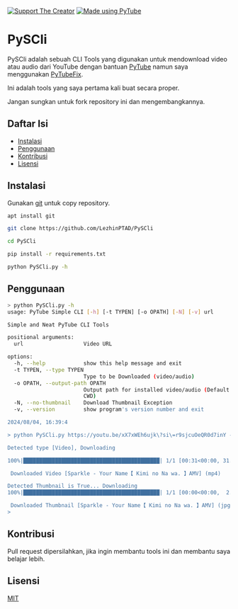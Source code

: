 [![Support The Creator](https://img.shields.io/badge/Support_The-Creator-green?style=flat)](https://saweria.co/AryaChandra) [![Made using PyTube](https://img.shields.io/badge/Made_using-PyTube-blue?style=flat)](https://pypi.org/project/pytube)

# **PySCli**

PySCli adalah sebuah CLI Tools yang digunakan untuk mendownload video atau audio dari YouTube dengan bantuan [PyTube](https://pypi.org/project/pytube) namun saya menggunakan [PyTubeFix](https://pypi.org/project/pytubefix).

Ini adalah tools yang saya pertama kali buat secara proper.

Jangan sungkan untuk fork repository ini dan mengembangkannya.

## Daftar Isi
- [Instalasi](#instalasi)
- [Penggunaan](#penggunaan)
- [Kontribusi](#kontribusi)
- [Lisensi](#lisensi)

## Instalasi

Gunakan [git](https://git-scm.com/download/linux) untuk copy repository.

```bash
apt install git

git clone https://github.com/LezhinPTAD/PySCli

cd PySCli

pip install -r requirements.txt

python PySCli.py -h
```

## Penggunaan

```bash
> python PySCli.py -h
usage: PyTube Simple CLI [-h] [-t TYPEN] [-o OPATH] [-N] [-v] url

Simple and Neat PyTube CLI Tools

positional arguments:
  url                   Video URL

options:
  -h, --help            show this help message and exit
  -t TYPEN, --type TYPEN
                        Type to be Downloaded (video/audio)
  -o OPATH, --output-path OPATH
                        Output path for installed video/audio (Default is
                        CWD)
  -N, --no-thumbnail    Download Thumbnail Exception
  -v, --version         show program's version number and exit

2024/08/04, 16:39:4

> python PySCli.py https://youtu.be/xX7xWEh6ujk\?si\=r9sjcuOeQR0d7inY -o Output_Folder

Detected type [Video], Downloading

100%|███████████████████████████████████████████| 1/1 [00:31<00:00, 31.86s/it]

 Downloaded Video [Sparkle - Your Name【 Kimi no Na wa. 】AMV] (mp4)

Detected Thumbnail is True... Downloading
100%|███████████████████████████████████████████| 1/1 [00:00<00:00,  2.65it/s]

 Downloaded Thumbnail [Sparkle - Your Name【 Kimi no Na wa. 】AMV] (jpg)
>
```

## Kontribusi

Pull request dipersilahkan, jika ingin membantu tools ini dan membantu saya belajar lebih.

## Lisensi

[MIT](https://choosealicense.com/licenses/mit/)
